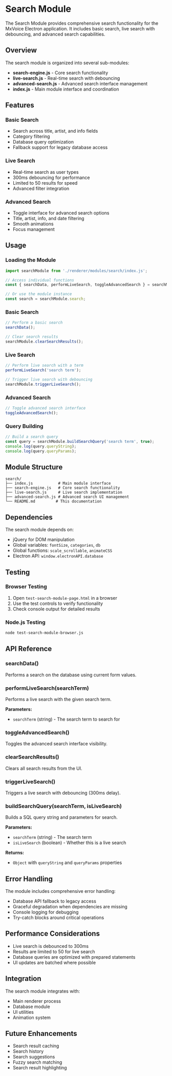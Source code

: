 # Search Module

The Search Module provides comprehensive search functionality for the MxVoice Electron application. It includes basic search, live search with debouncing, and advanced search capabilities.

## Overview

The search module is organized into several sub-modules:

- **search-engine.js** - Core search functionality
- **live-search.js** - Real-time search with debouncing
- **advanced-search.js** - Advanced search interface management
- **index.js** - Main module interface and coordination

## Features

### Basic Search
- Search across title, artist, and info fields
- Category filtering
- Database query optimization
- Fallback support for legacy database access

### Live Search
- Real-time search as user types
- 300ms debouncing for performance
- Limited to 50 results for speed
- Advanced filter integration

### Advanced Search
- Toggle interface for advanced search options
- Title, artist, info, and date filtering
- Smooth animations
- Focus management

## Usage

### Loading the Module

```javascript
import searchModule from './renderer/modules/search/index.js';

// Access individual functions
const { searchData, performLiveSearch, toggleAdvancedSearch } = searchModule;

// Or use the module instance
const search = searchModule.search;
```

### Basic Search

```javascript
// Perform a basic search
searchData();

// Clear search results
searchModule.clearSearchResults();
```

### Live Search

```javascript
// Perform live search with a term
performLiveSearch('search term');

// Trigger live search with debouncing
searchModule.triggerLiveSearch();
```

### Advanced Search

```javascript
// Toggle advanced search interface
toggleAdvancedSearch();
```

### Query Building

```javascript
// Build a search query
const query = searchModule.buildSearchQuery('search term', true);
console.log(query.queryString);
console.log(query.queryParams);
```

## Module Structure

```
search/
├── index.js           # Main module interface
├── search-engine.js   # Core search functionality
├── live-search.js     # Live search implementation
├── advanced-search.js # Advanced search UI management
└── README.md         # This documentation
```

## Dependencies

The search module depends on:

- jQuery for DOM manipulation
- Global variables: `fontSize`, `categories`, `db`
- Global functions: `scale_scrollable`, `animateCSS`
- Electron API: `window.electronAPI.database`

## Testing

### Browser Testing

1. Open `test-search-module-page.html` in a browser
2. Use the test controls to verify functionality
3. Check console output for detailed results

### Node.js Testing

```bash
node test-search-module-browser.js
```

## API Reference

### searchData()
Performs a search on the database using current form values.

### performLiveSearch(searchTerm)
Performs a live search with the given search term.

**Parameters:**
- `searchTerm` (string) - The search term to search for

### toggleAdvancedSearch()
Toggles the advanced search interface visibility.

### clearSearchResults()
Clears all search results from the UI.

### triggerLiveSearch()
Triggers a live search with debouncing (300ms delay).

### buildSearchQuery(searchTerm, isLiveSearch)
Builds a SQL query string and parameters for search.

**Parameters:**
- `searchTerm` (string) - The search term
- `isLiveSearch` (boolean) - Whether this is a live search

**Returns:**
- `Object` with `queryString` and `queryParams` properties

## Error Handling

The module includes comprehensive error handling:

- Database API fallback to legacy access
- Graceful degradation when dependencies are missing
- Console logging for debugging
- Try-catch blocks around critical operations

## Performance Considerations

- Live search is debounced to 300ms
- Results are limited to 50 for live search
- Database queries are optimized with prepared statements
- UI updates are batched where possible

## Integration

The search module integrates with:

- Main renderer process
- Database module
- UI utilities
- Animation system

## Future Enhancements

- Search result caching
- Search history
- Search suggestions
- Fuzzy search matching
- Search result highlighting 